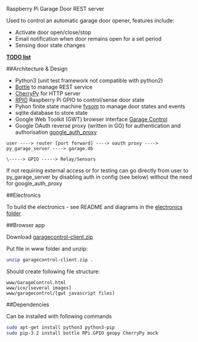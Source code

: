 Raspberry Pi Garage Door REST server

Used to control an automatic garage door opener, features include:

* Activate door open/close/stop
* Email notification when door remains open for a set period
* Sensing door state changes

[**TODO list**](https://gist.github.com/drweaver/8904740)

##Architecture & Design

* Python3 (unit test framework not compatible with python2)
* [Bottle](http://bottlepy.org/) to manage REST service
* [CherryPy](http://www.cherrypy.org) for HTTP server
* [RPIO](https://pypi.python.org/pypi/RPIO) Raspberry Pi GPIO to control/sense door state 
* Pyhon finite state machine [fysom](https://github.com/oxplot/fysom) to manage door states and events
* sqlite database to store state
* Google Web Toolkit (GWT) browser interface [Garage Control](https://github.com/drweaver/gwt_garage_control)
* Google OAuth reverse proxy (written in GO) for authentication and authorisation [google_auth_proxy](https://github.com/drweaver/google_auth_proxy)

```
user ----> router [port forward] ----> oauth proxy ----> py_garage_server ----> garage.db
                                                                        \-----> GPIO -----> Relay/Sensors
```

If not requiring external access or for testing can go directly from 
user to py_garage_server by disabling auth in config (see below) without
the need for google_auth_proxy
																		
##Electronics

To build the electronics - see README and diagrams in the [electronics folder](electronics/README.md)

##Browser app

Download [garagecontrol-client.zip](https://github.com/drweaver/gwt_garage_control/releases/latest)

Put file in www folder and unzip: 
```bash
unzip garagecontrol-client.zip .
```

Should create following file structure:
```
www/GarageControl.html
www/ico/[several images]
www/garagecontrol/[gwt javascript files] 
```

##Dependencies

Can be installed with following commands
```bash
sudo apt-get install python3 python3-pip
sudo pip-3.2 install bottle RPi.GPIO geopy CherryPy mock
```
